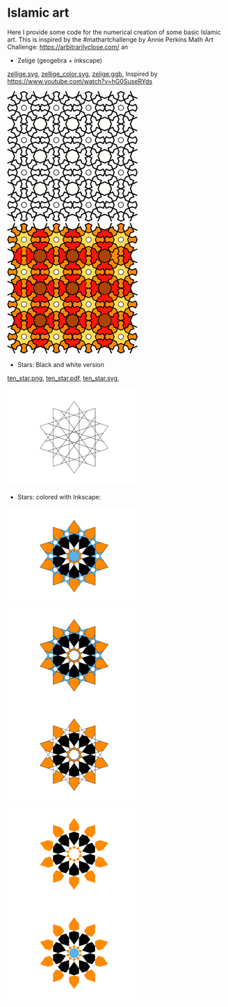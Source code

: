 # Islamic art

Here I provide some code for the numerical creation of some basic Islamic art.
This is inspired by the #mathartchallenge by Annie Perkins Math Art Challenge:
https://arbitrarilyclose.com/ an

- Zelige (geogebra + inkscape)

[zellige.svg](svg/zellige.svg), 
[zellige_color.svg](svg/zellige_color.svg), 
[zelige.ggb](geogebra-export_zelige.ggb), 
Inspired by https://www.youtube.com/watch?v=hG0SuseRYds

<p float="left">
<img src="svg/zellige.svg?sanitize=true" width="300">
<img src="svg/zellige_color.svg?sanitize=true" width="300">
</p>

- Stars: Black and white version

[ten_star.png](png/ten_star.png), [ten_star.pdf](pdf/ten_star.pdf),
[ten_star.svg](svg/ten_star.svg), 

<p float="left">
<img src="svg/ten_star.svg?sanitize=true" width="300">
</p>

- Stars: colored with Inkscape:

<p float="left">
<img src="svg/ten_star_color.svg" width="300">
<img src="svg/ten_star_color_b.svg" width="300">
<img src="svg/ten_star_color_c.svg" width="300">
<img src="svg/ten_star_color_d.svg" width="300">
<img src="svg/ten_star_color_e.svg" width="300">
</p>